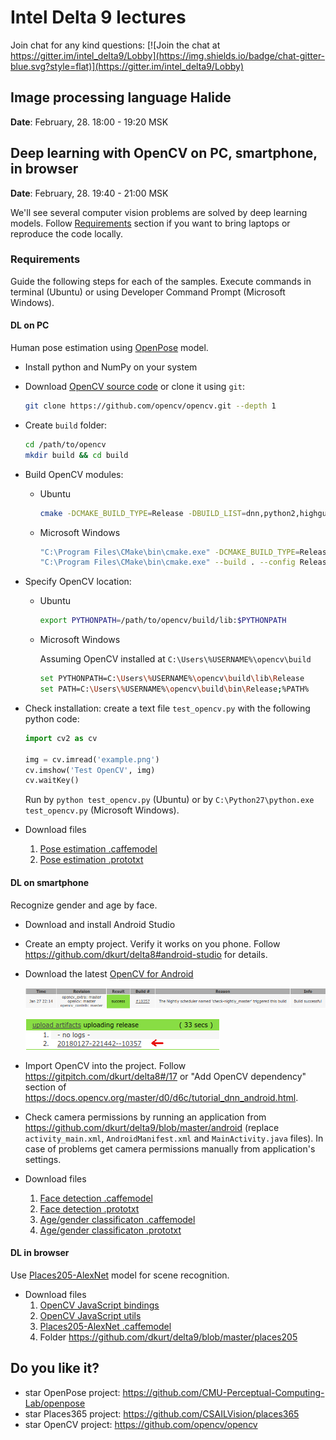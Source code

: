 # Intel Delta 9 lectures

Join chat for any kind questions: [![Join the chat at https://gitter.im/intel_delta9/Lobby](https://img.shields.io/badge/chat-gitter-blue.svg?style=flat)](https://gitter.im/intel_delta9/Lobby)

## Image processing language Halide
**Date**: February, 28. 18:00 - 19:20 MSK

## Deep learning with OpenCV on PC, smartphone, in browser
**Date**: February, 28. 19:40 - 21:00 MSK

We'll see several computer vision problems are solved by deep learning models.
Follow [Requirements](#requirements) section if you want to bring laptops or
reproduce the code locally.

### Requirements
Guide the following steps for each of the samples. Execute commands in terminal
(Ubuntu) or using Developer Command Prompt (Microsoft Windows).

#### DL on PC
Human pose estimation using [OpenPose](https://github.com/CMU-Perceptual-Computing-Lab/openpose) model.

* Install python and NumPy on your system

* Download [OpenCV source code](https://github.com/opencv/opencv/archive/master.zip)
or clone it using `git`:

  ```bash
  git clone https://github.com/opencv/opencv.git --depth 1
  ```

* Create `build` folder:

  ```bash
  cd /path/to/opencv
  mkdir build && cd build
  ```

* Build OpenCV modules:

  * Ubuntu
    ```bash
    cmake -DCMAKE_BUILD_TYPE=Release -DBUILD_LIST=dnn,python2,highgui,videoio,imgproc .. && make -j4
    ```

  * Microsoft Windows
    ```bash
    "C:\Program Files\CMake\bin\cmake.exe" -DCMAKE_BUILD_TYPE=Release -DBUILD_LIST=dnn,python2,highgui,videoio,imgproc -G "Visual Studio 14 Win64" ..
    "C:\Program Files\CMake\bin\cmake.exe" --build . --config Release -- /m:4
    ```

* Specify OpenCV location:

  * Ubuntu
    ```bash
    export PYTHONPATH=/path/to/opencv/build/lib:$PYTHONPATH
    ```

  * Microsoft Windows

    Assuming OpenCV installed at `C:\Users\%USERNAME%\opencv\build`
    ```bash
    set PYTHONPATH=C:\Users\%USERNAME%\opencv\build\lib\Release
    set PATH=C:\Users\%USERNAME%\opencv\build\bin\Release;%PATH%
    ```


* Check installation: create a text file `test_opencv.py` with the following python
  code:

  ```python
  import cv2 as cv

  img = cv.imread('example.png')
  cv.imshow('Test OpenCV', img)
  cv.waitKey()
  ```

  Run by `python test_opencv.py` (Ubuntu) or by `C:\Python27\python.exe test_opencv.py` (Microsoft Windows).

* Download files
  1. [Pose estimation .caffemodel](http://posefs1.perception.cs.cmu.edu/OpenPose/models/pose/mpi/pose_iter_160000.caffemodel)
  2. [Pose estimation .prototxt](https://github.com/opencv/opencv_extra/blob/master/testdata/dnn/openpose_pose_mpi.prototxt)

#### DL on smartphone
Recognize gender and age by face.

* Download and install Android Studio

* Create an empty project. Verify it works on you phone. Follow https://github.com/dkurt/delta8#android-studio for details.

* Download the latest [OpenCV for Android](http://pullrequest.opencv.org/buildbot/builders/master_pack-android)

  ![](images/opencv4android_build_1.png)

  ![](images/opencv4android_build_2.png)

* Import OpenCV into the project. Follow https://gitpitch.com/dkurt/delta8#/17 or "Add OpenCV dependency" section of https://docs.opencv.org/master/d0/d6c/tutorial_dnn_android.html.

* Check camera permissions by running an application from https://github.com/dkurt/delta9/blob/master/android (replace `activity_main.xml`, `AndroidManifest.xml` and `MainActivity.java` files). In case of problems get camera permissions manually from application's settings.

* Download files
  1. [Face detection .caffemodel](https://github.com/opencv/opencv_3rdparty/raw/dnn_samples_face_detector_20170830/res10_300x300_ssd_iter_140000.caffemodel)
  1. [Face detection .prototxt](https://raw.githubusercontent.com/opencv/opencv/master/samples/dnn/face_detector/deploy.prototxt)
  1. [Age/gender classificaton .caffemodel]()
  1. [Age/gender classificaton .prototxt]()

#### DL in browser

Use [Places205-AlexNet](http://places.csail.mit.edu/downloadCNN.html) model for
scene recognition.

* Download files
  1. [OpenCV JavaScript bindings](https://docs.opencv.org/master/opencv.js)
  1. [OpenCV JavaScript utils](https://docs.opencv.org/master/utils.js)
  1. [Places205-AlexNet .caffemodel](https://drive.google.com/open?id=1BpnMdMeoDrY-oBFoPyWFxYMcHZKkxUWP)
  1. Folder https://github.com/dkurt/delta9/blob/master/places205

## Do you like it?

* star OpenPose project: https://github.com/CMU-Perceptual-Computing-Lab/openpose
* star Places365 project: https://github.com/CSAILVision/places365
* star OpenCV project: https://github.com/opencv/opencv
